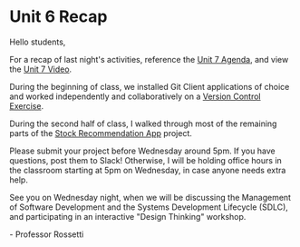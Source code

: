 # Unit 6 Recap

Hello students,

For a recap of last night's activities, reference the [Unit 7 Agenda](https://github.com/prof-rossetti/nyu-info-2335-201805/blob/master/units/unit-7/agenda.md), and view the [Unit 7 Video](http://nyustern.mediasite.com/Mediasite/Play/9475a3508c3b45fdb1dea497792323cd1d).

During the beginning of class, we installed Git Client applications of choice and worked independently and collaboratively on a [Version Control Exercise](https://github.com/prof-rossetti/nyu-info-2335-201805/blob/master/exercises/version-control/exercise.md).

During the second half of class, I walked through most of the remaining parts of the [Stock Recommendation App](https://github.com/prof-rossetti/nyu-info-2335-201805/blob/master/projects/stocks-app/project.md) project.

Please submit your project before Wednesday around 5pm. If you have questions, post them to Slack! Otherwise, I will be holding office hours in the classroom starting at 5pm on Wednesday, in case anyone needs extra help.

See you on Wednesday night, when we will be discussing the Management of Software Development and the Systems Development Lifecycle (SDLC), and participating in an interactive "Design Thinking" workshop.

\- Professor Rossetti
